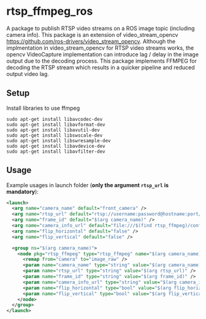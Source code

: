 # rtsp_ffmpeg_ros
A package to publish RTSP video streams on a ROS image topic (including camera info). This package is an extension of video_stream_opencv https://github.com/ros-drivers/video_stream_opencv. Although the implmentation in video_stream_opencv for RTSP video streams works, the opencv VideoCapture implementation can introduce lag / delay in the image output due to the decoding process. This package implements FFMPEG for decoding the RTSP stream which results in a quicker pipeline and reduced output video lag.

## Setup
Install libraries to use ffmpeg
```
sudo apt-get install libavcodec-dev
sudo apt-get install libavformat-dev
sudo apt-get install libavutil-dev
sudo apt-get install libswscale-dev
sudo apt-get install libswresample-dev
sudo apt-get install libavdevice-dev
sudo apt-get install libavfilter-dev
```

## Usage
Example usages in launch folder (**only the argument `rtsp_url` is mandatory**):

```xml
<launch>
  <arg name="camera_name" default="front_camera" />
  <arg name="rtsp_url" default="rtsp://username:password@hostname:port/channel" />
  <arg name="frame_id" default="$(arg camera_name)" />
  <arg name="camera_info_url" default="file:///$(find rtsp_ffmpeg)/config/front_camera_calibration.yaml" />
  <arg name="flip_horizontal" default="false" />
  <arg name="flip_vertical" default="false" />

  <group ns="$(arg camera_name)">
    <node pkg="rtsp_ffmpeg" type="rtsp_ffmpeg" name="$(arg camera_name)_stream" output="screen"> 
      <remap from="camera" to="image_raw" />
      <param name="camera_name" type="string" value="$(arg camera_name)" />
      <param name="rtsp_url" type="string" value="$(arg rtsp_url)" />
      <param name="frame_id" type="string" value="$(arg frame_id)" />
      <param name="camera_info_url" type="string" value="$(arg camera_info_url)" />
      <param name="flip_horizontal" type="bool" value="$(arg flip_horizontal)" />
      <param name="flip_vertical" type="bool" value="$(arg flip_vertical)" />
    </node>
  </group>
</launch>

```
